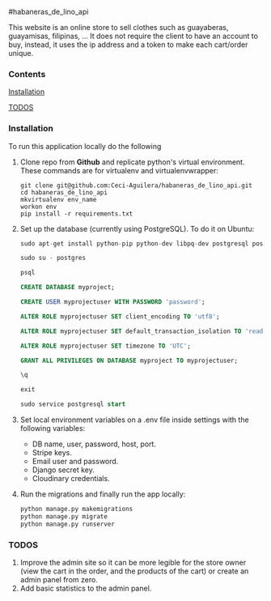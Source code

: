 #habaneras_de_lino_api

This website is an online store to sell clothes such as guayaberas, guayamisas, filipinas, ...
It does not require the client to have an account to buy, instead, it uses the ip address and a token to make each cart/order unique.

### Contents
[Installation](#installation)

[TODOS](#todos)

<a name='#installation'></a>

### Installation

To run this application locally do the following 

1. Clone repo from __Github__ and replicate python's virtual environment. These commands are for virtualenv and virtualenvwrapper:

   ```shell
   git clone git@github.com:Ceci-Aguilera/habaneras_de_lino_api.git
   cd habaneras_de_lino_api
   mkvirtualenv env_name
   workon env
   pip install -r requirements.txt
   ```

2. Set up the database (currently using PostgreSQL). To do it on Ubuntu:

   ```sql
   sudo apt-get install python-pip python-dev libpq-dev postgresql postgresql-contrib
   
   sudo su - postgres
   
   psql
   
   CREATE DATABASE myproject;
   
   CREATE USER myprojectuser WITH PASSWORD 'password';
   
   ALTER ROLE myprojectuser SET client_encoding TO 'utf8';
   
   ALTER ROLE myprojectuser SET default_transaction_isolation TO 'read committed';
   
   ALTER ROLE myprojectuser SET timezone TO 'UTC';
   
   GRANT ALL PRIVILEGES ON DATABASE myproject TO myprojectuser;
   
   \q
   
   exit
   
   sudo service postgresql start
   ```


3. Set local environment variables on a .env file inside settings with the following variables:

   - DB name, user, password, host, port.
   - Stripe keys.
   - Email user and password.
   - Django secret key.
   - Cloudinary credentials.

4. Run the migrations and finally run the app locally:

   ```bash
   python manage.py makemigrations
   python manage.py migrate
   python manage.py runserver
   ```


<a name='#todos'></a>

### TODOS

1. Improve the admin site so it can be more legible for the store owner (view the cart in the order, and the products of the cart) or create an admin panel from zero.
2. Add basic statistics to the admin panel.